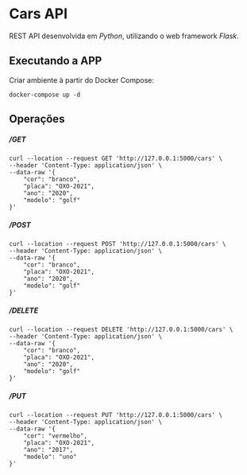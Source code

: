 # Cars API

REST API desenvolvida em *Python*, utilizando o web framework *Flask*.

## Executando a APP

Criar ambiente à partir do Docker Compose:

```
docker-compose up -d 
```

## Operações

##### /GET

```
curl --location --request GET 'http://127.0.0.1:5000/cars' \
--header 'Content-Type: application/json' \
--data-raw '{
    "cor": "branco",
    "placa": "OXO-2021",
    "ano": "2020",
    "modelo": "golf"
}'
```

##### /POST

```
curl --location --request POST 'http://127.0.0.1:5000/cars' \
--header 'Content-Type: application/json' \
--data-raw '{
    "cor": "branco",
    "placa": "OXO-2021",
    "ano": "2020",
    "modelo": "golf"
}'
```

##### /DELETE

```
curl --location --request DELETE 'http://127.0.0.1:5000/cars' \
--header 'Content-Type: application/json' \
--data-raw '{
    "cor": "branco",
    "placa": "OXO-2021",
    "ano": "2020",
    "modelo": "golf"
}'
```

##### /PUT

```
curl --location --request PUT 'http://127.0.0.1:5000/cars' \
--header 'Content-Type: application/json' \
--data-raw '{
    "cor": "vermelho",
    "placa": "OXO-2021",
    "ano": "2017",
    "modelo": "uno"
}'
```
